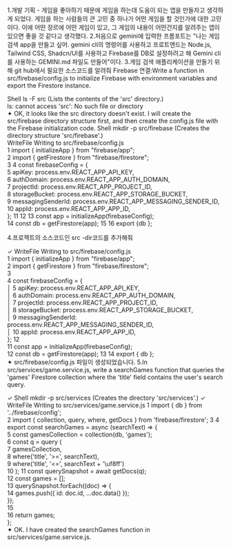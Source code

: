 1.개발 기획 - 게임을 좋아하기 때문에 게임을 하는데 도움이 되는 앱을 만들자고 생각하게 되었다. 게임을 하는 사람들의 큰 고민 중 하나가 어떤 게임을 할 것인가에 대한 고민이다. 이에 어떤 장르에 어떤 게임이 있고, 그 게임의 내용이 어떤건지를 알려주는 앱이 있으면 좋을 것 같다고 생각했다.
2.처음으로 gemini에 입력한 프롬포트는 "나는 게임 검색 app을 만들고 싶어. gemini cli의 명령어를 사용하고 프로트엔드는 Node.js, Tailwind CSS, Shadcn/UI를 사용하고 Firebase를 DB로 설정하려고 해 Gemini cli를 사용하는 GEMINI.md 파일도 만들어"이다.
3.게임 검색 애플리케이션을 만들기 위해 git hub에서 필요한 소스코드를 알려줘
 Firebase 연결:Write a function in src/firebase/config.js to initialize Firebase with environment variables and export the Firestore instance.
 
 Shell ls -F src (Lists the contents of the 'src' directory.)                                      
  ls: cannot access 'src': No such file or directory                                                
✦ OK, it looks like the src directory doesn't exist. I will create the src/firebase directory structure
  first, and then create the config.js file with the Firebase initialization code.
Shell mkdir -p src/firebase (Creates the directory structure 'src/firebase'.)                     
WriteFile Writing to src/firebase/config.js                                                       
  1 import { initializeApp } from "firebase/app";                                                  
  2 import { getFirestore } from "firebase/firestore";                                             
  3                                                                                     4 const firebaseConfig = {                                                                       
   5   apiKey: process.env.REACT_APP_API_KEY,                                          
   6   authDomain: process.env.REACT_APP_AUTH_DOMAIN,                                   
   7   projectId: process.env.REACT_APP_PROJECT_ID,                                     
   8   storageBucket: process.env.REACT_APP_STORAGE_BUCKET,                             
   9   messagingSenderId: process.env.REACT_APP_MESSAGING_SENDER_ID,                    
   10   appId: process.env.REACT_APP_APP_ID,                                            
  };                                                                                    11    12                                                                                   13 const app = initializeApp(firebaseConfig);                                         
   14 const db = getFirestore(app);                                                     15                                                                                   16 export {db };    

4.프로젝트의 소스코드인 src -dir코드를 추가해줘

 ✓  WriteFile Writing to src/firebase/config.js                                                       
 1 import { initializeApp } from "firebase/app";                                  
 2 import { getFirestore } from "firebase/firestore";                       
 3                                                                                      
 4 const firebaseConfig = 
 {                                                         
│     5   apiKey: process.env.REACT_APP_API_KEY,                                   
│     6   authDomain: process.env.REACT_APP_AUTH_DOMAIN,                         
│     7   projectId: process.env.REACT_APP_PROJECT_ID,                              
│     8   storageBucket: process.env.REACT_APP_STORAGE_BUCKET,                        
│     9   messagingSenderId: process.env.REACT_APP_MESSAGING_SENDER_ID,               
│    10   appId: process.env.REACT_APP_APP_ID,                                  
 };                                                                              12     
    11 const app = initializeApp(firebaseConfig);                                    
    12 const db = getFirestore(app);                                           13                                                                                  14     export { db };                                                             
✦ src/firebase/config.js 파일이 생성되었습니다.
5.In src/services/game.service.js, write a searchGames function that queries the 'games' Firestore collection where the 'title' field contains the user's search query.

✓  Shell mkdir -p src/services (Creates the directory 'src/services'.)
✓  WriteFile Writing to src/services/game.service.js                                                                                      1 import { db } from '../firebase/config';                                       
2 import { collection, query, where, getDocs } from 'firebase/firestore';                 3                                                                                       4 export const searchGames = async (searchText) => 
{                 
  5   const gamesCollection = collection(db, 'games');        
  6   const q = query
       (                                                   
  7  gamesCollection,                                                                
  8     where('title', '>=', searchText),                                              
  9     where('title', '<=', searchText + '\uf8ff')                                     
  10   );                                                                                                                                                                   11   const querySnapshot = await getDocs(q);                                  
  12   const games = [];                                                        
  13   querySnapshot.forEach((doc) => 
    {                                             
     14     games.push({ id: doc.id, ...doc.data() });                                 
    });                                                                           
    15                                                               
    16   return games;                                                             
 };                                                                                  
✦ OK. I have created the searchGames function in src/services/game.service.js.

